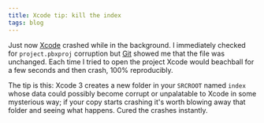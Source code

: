 ```yaml
---
title: Xcode tip: kill the index
tags: blog
---
```


Just now [Xcode](http://www.wincent.com/knowledge-base/Xcode) crashed while in the background. I immediately checked for `project.pbxproj` corruption but [Git](http://www.wincent.com/knowledge-base/Git) showed me that the file was unchanged. Each time I tried to open the project Xcode would beachball for a few seconds and then crash, 100% reproducibly.

The tip is this: Xcode 3 creates a new folder in your `SRCROOT` named `index` whose data could possibly become corrupt or unpalatable to Xcode in some mysterious way; if your copy starts crashing it's worth blowing away that folder and seeing what happens. Cured the crashes instantly.
